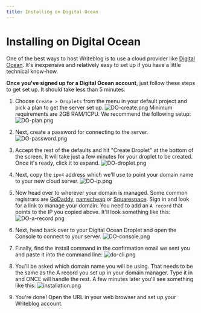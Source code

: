 ```yaml
---
title: Installing on Digital Ocean
---
```

# Installing on Digital Ocean

One of the best ways to host Writeblog is to use a cloud provider like <a href="https://www.digitalocean.com" target="_blank">Digital Ocean</a>. It's inexpensive and relatively easy to set up if you have a little technical know-how.

**Once you've signed up for a Digital Ocean account**, just follow these steps to get set up. It should take less than 5 minutes.

1. Choose `Create > Droplets` from the menu in your default project and pick a plan to get the server set up.  ![DO-create.png](/u/do-create-G0VYYI.png)
Minimum requirements are 2GB RAM/1CPU. We recommend the following setup:  ![DO-plan.png](/u/do-plan-IZHiLO.png)

2. Next, create a password for connecting to the server.  ![DO-password.png](/u/do-password-AVWxbD.png)

3. Accept the rest of the defaults and hit "Create Droplet" at the bottom of the screen. It will take just a few minutes for your droplet to be created. Once it's ready, click it to expand. ![DO-droplet.png](/u/do-droplet-JAJscl.png)

4. Next, copy the `ipv4` address which we'll use to point your domain name to your new cloud server. ![DO-ip.png](/u/do-ip-dc4gQX.png)

5. Now head over to wherever your domain is managed. Some common registrars are <a href="https://www.godaddy.com" target="_blank">GoDaddy</a>, <a href="https://www.namecheap.com" target="_blank">namecheap</a> or <a href="https://www.squarespace.com" target="_blank">Squarespace</a>. Sign in and look for a link to manage your domain. You need to add an `A record` that points to the IP you copied above. It'll look something like this: ![DO-a-record.png](/u/do-a-record-TBoVla.png)

6. Next, head back over to your Digital Ocean Droplet and open the Console to connect to your server. ![DO-console.png](/u/do-console-bswkQF.png)

7. Finally, find the install command in the confirmation email we sent you and paste it into the command line: ![do-cli.png](/u/do-cli-QqIe5C.png)

8. You'll be asked which domain name you will be using. That needs to be the same as the A record you set up in your domain manager. Type it in and ONCE will handle the rest. A few minutes later you'll see something like this: ![installation.png](/u/installation-qJ6Wol.png)

9. You're done! Open the URL in your web browser and set up your Writeblog account.

